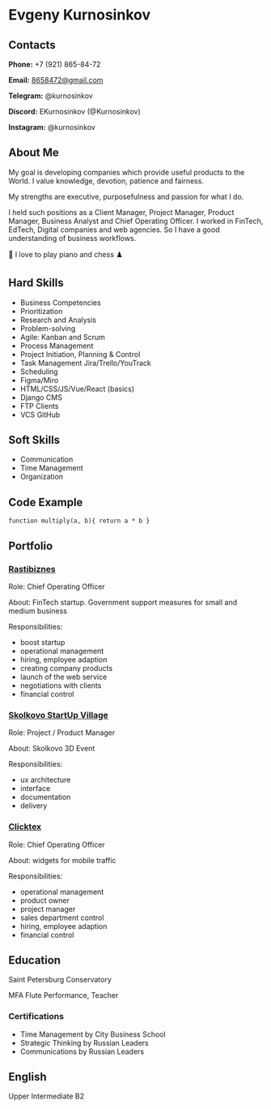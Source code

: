 # Evgeny Kurnosinkov

## Contacts

**Phone:** +7 (921) 865-84-72

**Email:** 8658472@gmail.com

**Telegram:** @kurnosinkov

**Discord:** EKurnosinkov (@Kurnosinkov)

**Instagram:** @kurnosinkov

## About Me

My goal is developing companies which provide useful products to the World. I value knowledge, devotion, patience and fairness.

My strengths are executive, purposefulness and passion for what I do.

I held such positions as a Client Manager, Project Manager, Product Manager, Business Analyst and Chief Operating Officer. I worked in FinTech, EdTech, Digital companies and web agencies. So I have a good understanding of business workflows.

:musical_note: I love to play piano and chess :chess_pawn:

## Hard Skills

- Business Competencies
- Prioritization
- Research and Analysis
- Problem-solving
- Agile: Kanban and Scrum
- Process Management
- Project Initiation, Planning & Control
- Task Management Jira/Trello/YouTrack
- Scheduling
- Figma/Miro
- HTML/CSS/JS/Vue/React (basics)
- Django CMS
- FTP Clients
- VCS GitHub

## Soft Skills

- Communication
- Time Management
- Organization

## Code Example

`function multiply(a, b){
  return a * b
}`

## Portfolio

### [Rastibiznes](https://rastibiznes.ru/)

Role: Chief Operating Officer

About: FinTech startup. Government support measures for small and medium business

Responsibilities:
- boost startup
- operational management
- hiring, employee adaption
- creating company products
- launch of the web service
- negotiations with clients
- financial control

### [Skolkovo StartUp Village](https://expo.startupvillage.ru/start/)

Role: Project / Product Manager

About: Skolkovo 3D Event

Responsibilities:
- ux architecture
- interface
- documentation
- delivery

### [Clicktex](http://clicktex.ru/)

Role: Chief Operating Officer

About: widgets for mobile traffic

Responsibilities:
- operational management
- product owner
- project manager
- sales department control
- hiring, employee adaption
- financial control

## Education

Saint Petersburg Conservatory

MFA Flute Performance, Teacher

### Certifications

- Time Management by City Business School
- Strategic Thinking by Russian Leaders
- Communications by Russian Leaders

## English

Upper Intermediate B2
